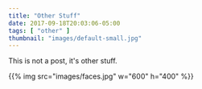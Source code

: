 ```yaml
---
title: "Other Stuff"
date: 2017-09-18T20:03:06-05:00
tags: [ "other" ]
thumbnail: "images/default-small.jpg"
---
```


This is not a post, it's other stuff.

<!-- more -->

{{% img src="images/faces.jpg" w="600" h="400" %}}
